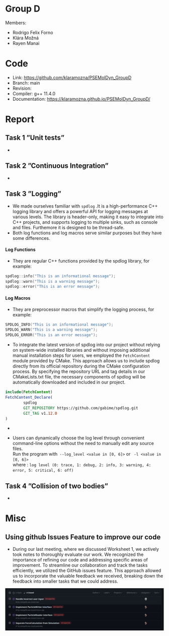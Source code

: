# Group D #
Members:
* Rodrigo Felix Forno
* Klára Možná
* Rayen Manai

# Code #
* Link:     https://github.com/klaramozna/PSEMolDyn_GroupD
* Branch:   main
* Revision: 
* Compiler: g++ 11.4.0
* Documentation: https://klaramozna.github.io/PSEMolDyn_GroupD/


# Report #
## Task 1 ”Unit tests” ##
* 

## Task 2 ”Continuous Integration” ##
* 

## Task 3 ”Logging” ##
* We made ourselves familiar with ```spdlog``` .It is a high-performance C++ logging library and offers a powerful API for logging messages at various levels. The library is header-only, making it easy to integrate into C++ projects, and supports logging to multiple sinks, such as console and files. Furthemore it is designed to be thread-safe. 
* Both log functions and log macros serve similar purposes but they have some differences.
#### Log Functions ####
- They are regular C++ functions provided by the spdlog library, for example: 
```C++
spdlog::info("This is an informational message");
spdlog::warn("This is a warning message");
spdlog::error("This is an error message");
```

#### Log Macros ####
- They are preprocessor macros that simplify the logging process, for example:
```C++
SPDLOG_INFO("This is an informational message");
SPDLOG_WARN("This is a warning message");
SPDLOG_ERROR("This is an error message");
```

* To integrate the latest version of spdlog into our project without relying on system-wide installed libraries and without imposing additional manual installation steps for users, we employed the ```FetchContent``` module provided by CMake. This approach allows us to include spdlog directly from its official repository during the CMake configuration process. By specifying the repository URL and tag details in our CMakeLists.txt file, the necessary components of spdlog will be automatically downloaded and included in our project.
```cmake
include(FetchContent)
FetchContent_Declare(
        spdlog
        GIT_REPOSITORY https://github.com/gabime/spdlog.git
        GIT_TAG v1.12.0
)
```
* 

* Users can dynamically choose the log level through convenient command-line options without the need to manually edit any source files.   
Run the program with``` --log_level <value in [0, 6]>``` or ``` -l <value in [0, 6]>```  
where : ```log level (0: trace, 1: debug, 2: info, 3: warning, 4: error, 5: critical, 6: off)```

## Task 4 ”Collision of two bodies” ##
* 
  
# Misc #
## Using github Issues Feature to improve our code ##
* During our last meeting, where we discussed Worksheet 1, we actively took notes to thoroughly evaluate our work. We recognized the importance of refining our code and addressing specific areas of improvement. To streamline our collaboration and track the tasks efficiently, we utilized the GitHub issues feature. This approach allowed us to incorporate the valuable feedback we received, breaking down the feedback into smaller tasks that we could address. 
<img src=issues.png>